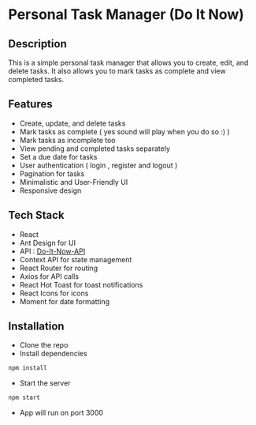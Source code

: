 # Personal Task Manager (Do It Now)

## Description

This is a simple personal task manager that allows you to create, edit, and delete tasks. It also allows you to mark tasks as complete and view completed tasks. 

## Features

-  Create, update, and delete tasks
-  Mark tasks as complete ( yes sound will play when you do so :) )
-  Mark tasks as incomplete too
-  View pending and completed tasks separately
-  Set a due date for tasks
-  User authentication ( login , register and logout )
-  Pagination for tasks
-  Minimalistic and User-Friendly UI
-  Responsive design

## Tech Stack

-  React
- Ant Design for UI
-  API : [Do-It-Now-API ](../BackEnd)
- Context API for state management
- React Router for routing
- Axios for API calls
- React Hot Toast for toast notifications
- React Icons for icons
- Moment for date formatting


## Installation

-  Clone the repo
-  Install dependencies

```bash
npm install
```

-  Start the server

```bash
npm start
```

-  App will run on port 3000


